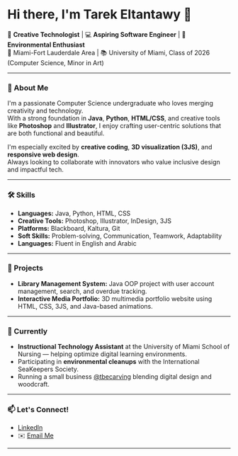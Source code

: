 # Hi there, I'm Tarek Eltantawy 👋

🎨 **Creative Technologist** | 💻 **Aspiring Software Engineer** | 🌊 **Environmental Enthusiast**  
📍 Miami-Fort Lauderdale Area | 📚 University of Miami, Class of 2026 (Computer Science, Minor in Art)

---

### 🚀 About Me
I'm a passionate Computer Science undergraduate who loves merging creativity and technology.  
With a strong foundation in **Java**, **Python**, **HTML/CSS**, and creative tools like **Photoshop** and **Illustrator**, I enjoy crafting user-centric solutions that are both functional and beautiful.

I'm especially excited by **creative coding**, **3D visualization (3JS)**, and **responsive web design**.  
Always looking to collaborate with innovators who value inclusive design and impactful tech.

---

### 🛠️ Skills
- **Languages:** Java, Python, HTML, CSS
- **Creative Tools:** Photoshop, Illustrator, InDesign, 3JS
- **Platforms:** Blackboard, Kaltura, Git
- **Soft Skills:** Problem-solving, Communication, Teamwork, Adaptability
- **Languages:** Fluent in English and Arabic

---

### 🧩 Projects
- **Library Management System:** Java OOP project with user account management, search, and overdue tracking.
- **Interactive Media Portfolio:** 3D multimedia portfolio website using HTML, CSS, 3JS, and Java-based animations.

---

### 🌱 Currently
- **Instructional Technology Assistant** at the University of Miami School of Nursing — helping optimize digital learning environments.
- Participating in **environmental cleanups** with the International SeaKeepers Society.
- Running a small business [@tbecarving](https://www.instagram.com/tbecarving/) blending digital design and woodcraft.

---

### 📫 Let's Connect!
- [LinkedIn](https://www.linkedin.com/in/tarek-eltantawy-3b91b5251)
- ✉️ [Email Me](mailto:tarekeltantawy0205@gmail.com)

---

